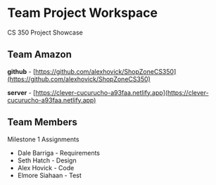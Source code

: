 # Team Project Workspace

CS 350 Project Showcase

## Team Amazon

**github** - [https://github.com/alexhovick/ShopZoneCS350](https://github.com/alexhovick/ShopZoneCS350)

**server** - [https://clever-cucurucho-a93faa.netlify.app](https://clever-cucurucho-a93faa.netlify.app)

## Team Members

Milestone 1 Assignments

- Dale Barriga - Requirements
- Seth Hatch - Design
- Alex Hovick - Code
- Elmore Siahaan - Test
